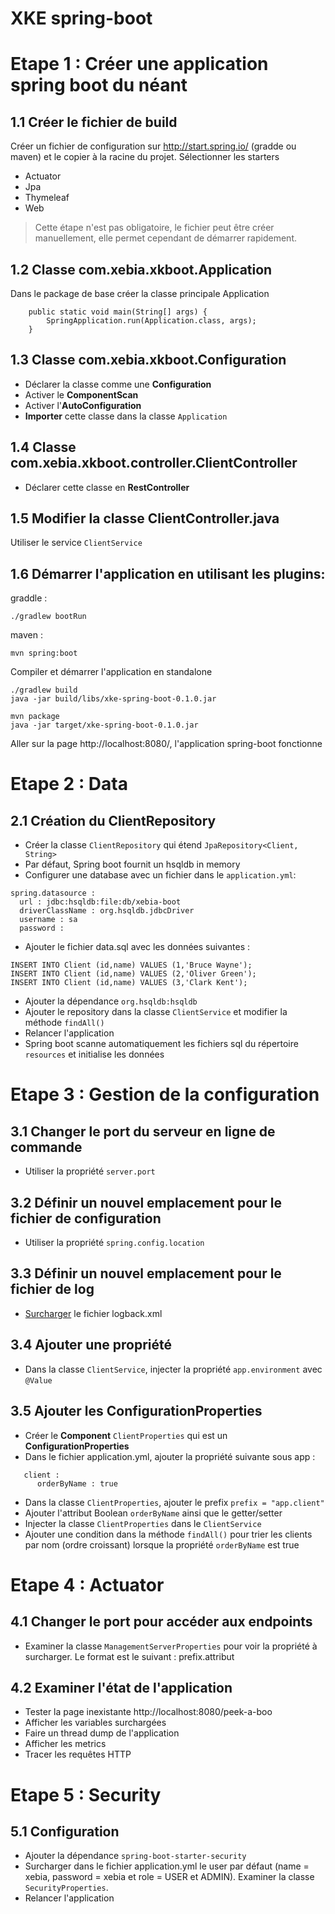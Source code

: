 XKE spring-boot
===================

# Etape 1 : Créer une application spring boot du néant

## 1.1 Créer le fichier de build
Créer un fichier de configuration sur http://start.spring.io/ (gradde ou maven) et le copier à la racine du projet.
Sélectionner les starters
- Actuator
- Jpa
- Thymeleaf
- Web

>Cette étape n'est pas obligatoire, le fichier peut être créer manuellement,
>elle permet cependant de démarrer rapidement.

## 1.2 Classe com.xebia.xkboot.Application
Dans le package de base créer la classe principale Application
```
    public static void main(String[] args) {
        SpringApplication.run(Application.class, args);
    }
```

## 1.3 Classe com.xebia.xkboot.Configuration

- Déclarer la classe comme une **Configuration**
- Activer le **ComponentScan**
- Activer l'**AutoConfiguration**
- **Importer** cette classe dans la classe ```Application```

## 1.4 Classe com.xebia.xkboot.controller.ClientController

- Déclarer cette classe en **RestController**


## 1.5 Modifier la classe ClientController.java

Utiliser le service ```ClientService```

## 1.6 Démarrer l'application en utilisant les plugins:

graddle :
```
./gradlew bootRun
```
maven :
```
mvn spring:boot
```

Compiler et démarrer l'application en standalone
```
./gradlew build
java -jar build/libs/xke-spring-boot-0.1.0.jar
```

```
mvn package
java -jar target/xke-spring-boot-0.1.0.jar
```

Aller sur la page http://localhost:8080/, l'application spring-boot fonctionne


# Etape 2 : Data

## 2.1 Création du ClientRepository

- Créer la classe ```ClientRepository``` qui étend ```JpaRepository<Client, String>```
- Par défaut, Spring boot fournit un hsqldb in memory
- Configurer une database avec un fichier dans le ```application.yml```:
```
spring.datasource :
  url : jdbc:hsqldb:file:db/xebia-boot
  driverClassName : org.hsqldb.jdbcDriver
  username : sa
  password :
```
- Ajouter le fichier data.sql avec les données suivantes :
```
INSERT INTO Client (id,name) VALUES (1,'Bruce Wayne');
INSERT INTO Client (id,name) VALUES (2,'Oliver Green');
INSERT INTO Client (id,name) VALUES (3,'Clark Kent');
```
- Ajouter la dépendance ```org.hsqldb:hsqldb```
- Ajouter le repository dans la classe ```ClientService``` et modifier la méthode ```findAll()```
- Relancer l'application
- Spring boot scanne automatiquement les fichiers sql du répertoire ```resources``` et initialise les données

# Etape 3 : Gestion de la configuration

## 3.1 Changer le port du serveur en ligne de commande
- Utiliser la propriété ```server.port```
## 3.2 Définir un nouvel emplacement pour le fichier de configuration
- Utiliser la propriété ```spring.config.location```
## 3.3 Définir un nouvel emplacement pour le fichier de log
- [Surcharger](http://docs.spring.io/spring-boot/docs/current-SNAPSHOT/reference/htmlsingle/#boot-features-custom-log-configuration) le fichier logback.xml
## 3.4 Ajouter une propriété
- Dans la classe ```ClientService```, injecter la propriété ```app.environment``` avec ```@Value```
## 3.5 Ajouter les ConfigurationProperties
- Créer le **Component** ```ClientProperties``` qui est un **ConfigurationProperties**
- Dans le fichier application.yml, ajouter la propriété suivante sous app :
 ```
    client :
       orderByName : true
 ```
- Dans la classe ```ClientProperties```, ajouter le prefix ```prefix = "app.client"```
- Ajouter l'attribut Boolean ```orderByName``` ainsi que le getter/setter
- Injecter la classe ```ClientProperties``` dans le ```ClientService```
- Ajouter une condition dans la méthode ```findAll()``` pour trier les clients par nom (ordre croissant) lorsque la propriété ```orderByName``` est true

# Etape 4 : Actuator

## 4.1 Changer le port pour accéder aux endpoints
- Examiner la classe ```ManagementServerProperties``` pour voir la propriété à surcharger. Le format est le suivant : prefix.attribut
## 4.2 Examiner l'état de l'application
- Tester la page inexistante http://localhost:8080/peek-a-boo
- Afficher les variables surchargées
- Faire un thread dump de l'application
- Afficher les metrics
- Tracer les requêtes HTTP

# Etape 5 : Security
## 5.1 Configuration
- Ajouter la dépendance ```spring-boot-starter-security```
- Surcharger dans le fichier application.yml le user par défaut (name = xebia, password = xebia et role = USER et ADMIN). Examiner la classe ```SecurityProperties```.
- Relancer l'application
